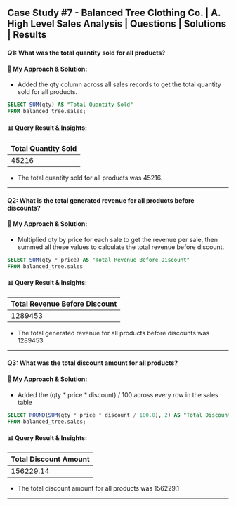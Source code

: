 ## Case Study #7 - Balanced Tree Clothing Co. | A. High Level Sales Analysis | Questions | Solutions | Results

#### Q1: What was the total quantity sold for all products?
#### 🧠 My Approach & Solution:

- Added the qty column across all sales records to get the total quantity sold for all products.
  
````sql
SELECT SUM(qty) AS "Total Quantity Sold"
FROM balanced_tree.sales;
  ````

#### 📊 Query Result & Insights:
| Total Quantity Sold |
| ------------------- |
| 45216               |

- The total quantity sold for all products was 45216.
---

#### Q2: What is the total generated revenue for all products before discounts?
#### 🧠 My Approach & Solution:

- Multiplied qty by price for each sale to get the revenue per sale, then summed all these values to calculate the total revenue before discount.
  
````sql
SELECT SUM(qty * price) AS "Total Revenue Before Discount"
FROM balanced_tree.sales
  ````

#### 📊 Query Result & Insights:
| Total Revenue Before Discount |
| ----------------------------- |
| 1289453                       |

- The total generated revenue for all products before discounts was 1289453.
---

#### Q3: What was the total discount amount for all products?
#### 🧠 My Approach & Solution:

- Added the (qty * price * discount) / 100 across every row in the sales table
  
````sql
SELECT ROUND(SUM(qty * price * discount / 100.0), 2) AS "Total Discount Amount"
FROM balanced_tree.sales;
  ````

#### 📊 Query Result & Insights:
| Total Discount Amount |
| --------------------- |
| 156229.14              |

- The total discount amount for all products was 156229.1
---


